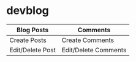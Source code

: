
# devblog


Blog Posts |  Comments
------------ | -------------
Create Posts | Create Comments
Edit/Delete Post | Edit/Delete Comments